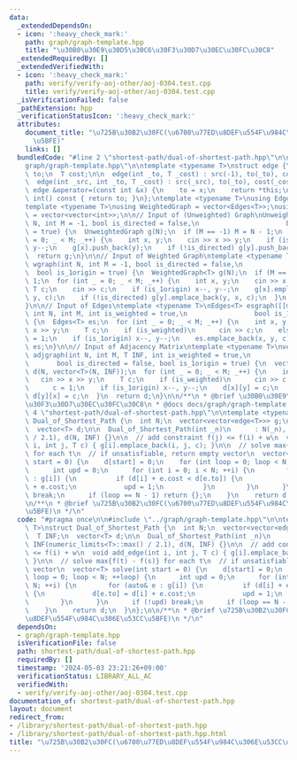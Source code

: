 ```yaml
---
data:
  _extendedDependsOn:
  - icon: ':heavy_check_mark:'
    path: graph/graph-template.hpp
    title: "\u30B0\u30E9\u30D5\u30C6\u30F3\u30D7\u30EC\u30FC\u30C8"
  _extendedRequiredBy: []
  _extendedVerifiedWith:
  - icon: ':heavy_check_mark:'
    path: verify/verify-aoj-other/aoj-0304.test.cpp
    title: verify/verify-aoj-other/aoj-0304.test.cpp
  _isVerificationFailed: false
  _pathExtension: hpp
  _verificationStatusIcon: ':heavy_check_mark:'
  attributes:
    document_title: "\u725B\u30B2\u30FC(\u6700\u77ED\u8DEF\u554F\u984C\u306E\u53CC\
      \u5BFE)"
    links: []
  bundledCode: "#line 2 \"shortest-path/dual-of-shortest-path.hpp\"\n\n#line 2 \"\
    graph/graph-template.hpp\"\n\ntemplate <typename T>\nstruct edge {\n  int src,\
    \ to;\n  T cost;\n\n  edge(int _to, T _cost) : src(-1), to(_to), cost(_cost) {}\n\
    \  edge(int _src, int _to, T _cost) : src(_src), to(_to), cost(_cost) {}\n\n \
    \ edge &operator=(const int &x) {\n    to = x;\n    return *this;\n  }\n\n  operator\
    \ int() const { return to; }\n};\ntemplate <typename T>\nusing Edges = vector<edge<T>>;\n\
    template <typename T>\nusing WeightedGraph = vector<Edges<T>>;\nusing UnweightedGraph\
    \ = vector<vector<int>>;\n\n// Input of (Unweighted) Graph\nUnweightedGraph graph(int\
    \ N, int M = -1, bool is_directed = false,\n                      bool is_1origin\
    \ = true) {\n  UnweightedGraph g(N);\n  if (M == -1) M = N - 1;\n  for (int _\
    \ = 0; _ < M; _++) {\n    int x, y;\n    cin >> x >> y;\n    if (is_1origin) x--,\
    \ y--;\n    g[x].push_back(y);\n    if (!is_directed) g[y].push_back(x);\n  }\n\
    \  return g;\n}\n\n// Input of Weighted Graph\ntemplate <typename T>\nWeightedGraph<T>\
    \ wgraph(int N, int M = -1, bool is_directed = false,\n                      \
    \  bool is_1origin = true) {\n  WeightedGraph<T> g(N);\n  if (M == -1) M = N -\
    \ 1;\n  for (int _ = 0; _ < M; _++) {\n    int x, y;\n    cin >> x >> y;\n   \
    \ T c;\n    cin >> c;\n    if (is_1origin) x--, y--;\n    g[x].emplace_back(x,\
    \ y, c);\n    if (!is_directed) g[y].emplace_back(y, x, c);\n  }\n  return g;\n\
    }\n\n// Input of Edges\ntemplate <typename T>\nEdges<T> esgraph([[maybe_unused]]\
    \ int N, int M, int is_weighted = true,\n                 bool is_1origin = true)\
    \ {\n  Edges<T> es;\n  for (int _ = 0; _ < M; _++) {\n    int x, y;\n    cin >>\
    \ x >> y;\n    T c;\n    if (is_weighted)\n      cin >> c;\n    else\n      c\
    \ = 1;\n    if (is_1origin) x--, y--;\n    es.emplace_back(x, y, c);\n  }\n  return\
    \ es;\n}\n\n// Input of Adjacency Matrix\ntemplate <typename T>\nvector<vector<T>>\
    \ adjgraph(int N, int M, T INF, int is_weighted = true,\n                    \
    \       bool is_directed = false, bool is_1origin = true) {\n  vector<vector<T>>\
    \ d(N, vector<T>(N, INF));\n  for (int _ = 0; _ < M; _++) {\n    int x, y;\n \
    \   cin >> x >> y;\n    T c;\n    if (is_weighted)\n      cin >> c;\n    else\n\
    \      c = 1;\n    if (is_1origin) x--, y--;\n    d[x][y] = c;\n    if (!is_directed)\
    \ d[y][x] = c;\n  }\n  return d;\n}\n\n/**\n * @brief \u30B0\u30E9\u30D5\u30C6\
    \u30F3\u30D7\u30EC\u30FC\u30C8\n * @docs docs/graph/graph-template.md\n */\n#line\
    \ 4 \"shortest-path/dual-of-shortest-path.hpp\"\n\ntemplate <typename T>\nstruct\
    \ Dual_of_Shortest_Path {\n  int N;\n  vector<vector<edge<T>>> g;\n  T INF;\n\
    \  vector<T> d;\n\n  Dual_of_Shortest_Path(int _n)\n      : N(_n), g(N), INF(numeric_limits<T>::max()\
    \ / 2.1), d(N, INF) {}\n\n  // add constraint f(j) <= f(i) + w\n  void add_edge(int\
    \ i, int j, T c) { g[i].emplace_back(i, j, c); }\n\n  // solve max{f(t) - f(s)}\
    \ for each t\n  // if unsatisfiable, return empty vector\n  vector<T> solve(int\
    \ start = 0) {\n    d[start] = 0;\n    for (int loop = 0; loop < N; ++loop) {\n\
    \      int upd = 0;\n      for (int i = 0; i < N; ++i) {\n        for (auto& e\
    \ : g[i]) {\n          if (d[i] + e.cost < d[e.to]) {\n            d[e.to] = d[i]\
    \ + e.cost;\n            upd = 1;\n          }\n        }\n      }\n      if (!upd)\
    \ break;\n      if (loop == N - 1) return {};\n    }\n    return d;\n  }\n};\n\
    \n/**\n * @brief \u725B\u30B2\u30FC(\u6700\u77ED\u8DEF\u554F\u984C\u306E\u53CC\
    \u5BFE)\n */\n"
  code: "#pragma once\n\n#include \"../graph/graph-template.hpp\"\n\ntemplate <typename\
    \ T>\nstruct Dual_of_Shortest_Path {\n  int N;\n  vector<vector<edge<T>>> g;\n\
    \  T INF;\n  vector<T> d;\n\n  Dual_of_Shortest_Path(int _n)\n      : N(_n), g(N),\
    \ INF(numeric_limits<T>::max() / 2.1), d(N, INF) {}\n\n  // add constraint f(j)\
    \ <= f(i) + w\n  void add_edge(int i, int j, T c) { g[i].emplace_back(i, j, c);\
    \ }\n\n  // solve max{f(t) - f(s)} for each t\n  // if unsatisfiable, return empty\
    \ vector\n  vector<T> solve(int start = 0) {\n    d[start] = 0;\n    for (int\
    \ loop = 0; loop < N; ++loop) {\n      int upd = 0;\n      for (int i = 0; i <\
    \ N; ++i) {\n        for (auto& e : g[i]) {\n          if (d[i] + e.cost < d[e.to])\
    \ {\n            d[e.to] = d[i] + e.cost;\n            upd = 1;\n          }\n\
    \        }\n      }\n      if (!upd) break;\n      if (loop == N - 1) return {};\n\
    \    }\n    return d;\n  }\n};\n\n/**\n * @brief \u725B\u30B2\u30FC(\u6700\u77ED\
    \u8DEF\u554F\u984C\u306E\u53CC\u5BFE)\n */\n"
  dependsOn:
  - graph/graph-template.hpp
  isVerificationFile: false
  path: shortest-path/dual-of-shortest-path.hpp
  requiredBy: []
  timestamp: '2024-05-03 23:21:26+09:00'
  verificationStatus: LIBRARY_ALL_AC
  verifiedWith:
  - verify/verify-aoj-other/aoj-0304.test.cpp
documentation_of: shortest-path/dual-of-shortest-path.hpp
layout: document
redirect_from:
- /library/shortest-path/dual-of-shortest-path.hpp
- /library/shortest-path/dual-of-shortest-path.hpp.html
title: "\u725B\u30B2\u30FC(\u6700\u77ED\u8DEF\u554F\u984C\u306E\u53CC\u5BFE)"
---
```

